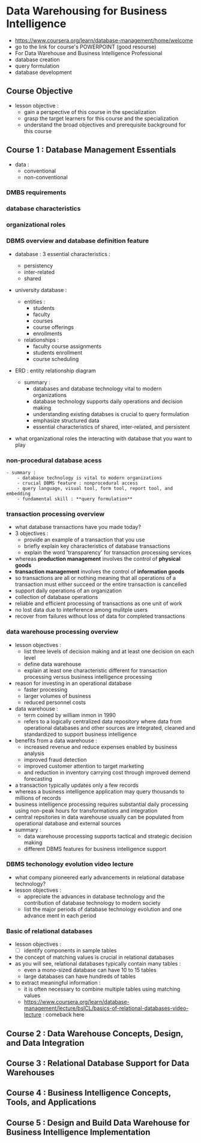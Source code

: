 # Data Warehousing for Business Intelligence

-   https://www.coursera.org/learn/database-management/home/welcome
-   go to the link for course's POWERPOINT (good resourse)
-   For Data Warehouse and Business Intelligence Professional
-   database creation
-   query formulation
-   database development

## Course Objective

-   lesson objective :
    -   gain a perspective of this course in the specialization
    -   grasp the target learners for this course and the specialization
    -   understand the broad objectives and prerequisite background for this course

## Course 1 : Database Management Essentials

-   data :
    -   conventional
    -   non-conventional

### DMBS requirements

### database characteristics

### organizational roles

### DBMS overview and database definition feature

-   database : 3 essential characteristics :
    -   persistency
    -   inter-related
    -   shared
-   university database :
    -   entities :
        -   students
        -   faculty
        -   courses
        -   course offerings
        -   enrollments
    -   relationships :
        -   faculty course assignments
        -   students enrollment
        -   course scheduling
-   ERD : entity relationship diagram

    -   summary :
        -   databases and database technology vital to modern organizations
        -   database technology supports daily operations and decision making
        -   understanding existing databses is crucial to query formulation
        -   emphasize structured data
        -   essential characteristics of shared, inter-related, and persistent

-   what organizational roles the interacting with database that you want to play

### non-procedural database acess

    - summary :
        - database technology is vital to modern organizations
        - crucial DBMS feature : nonprocedural access
        - query language, visual tool, form tool, report tool, and embedding
        - fundamental skill : **query formulation**

### transaction processing overview

-   what database transactions have you made today?
-   3 objectives :
    -   provide an example of a transaction that you use
    -   briefly explain key characteristics of database transactions
    -   explain the word 'transparency' for transaction processing services
-   whereas **production management** involves the control of **physical goods**
-   **transaction management** involves the control of **information goods**
-   so transactions are all or nothing meaning that all operations of a transaction must either succeed or the entire transaction is cancelled
-   support daily operations of an organization
-   collection of database operations
-   reliable and efficient processing of transactions as one unit of work
-   no lost data due to interference among mulitple users
-   recover from failures without loss of data for completed transactions

### data warehouse processing overview

-   lesson objectives :
    -   list three levels of decision making and at least one decision on each level
    -   define data warehouse
    -   explain at least one characteristic different for transaction processing versus business intelligence processing
-   reason for investing in an operational database
    -   faster processing
    -   larger volumes of business
    -   reduced personnel costs
-   data warehouse :
    -   term coined by william inmon in 1990
    -   refers to a logically centralized data repository where data from operational databases and other sources are integrated, cleaned and standardized to support business intelligence
-   benefits from a data warehouse :
    -   increased revenue and reduce expenses enabled by business analysis
    -   improved fraud detection
    -   improved customer attention to target marketing
    -   and reduction in inventory carrying cost through improved demend forecasting
-   a transaction typically updates only a few records
-   whereas a business intelligence application may query thousands to millions of records
-   business intelligence processing requires substantial daily processing using non-peak hours for transformations and integration
-   central repsitories in data warehouse usually can be populated from operational database and external sources
-   summary :
    -   data warehouse processing supports tactical and strategic decision making
    -   different DBMS features for business intelligence support

### DBMS techonology evolution video lecture

-   what company pioneered early advancements in relational database technology?
-   lesson objectives :
    -   appreciate the advances in database technology and the contribution of database technology to modern society
    -   list the major periods of database technology evolution and one advance ment in each period

### Basic of relational databases

-   lesson objectives :
    -   [ ] identify components in sample tables
- the concept of matching values is crucial in relational databases
- as you will see, relational databases typically contain many tables :
    - even a mono-sized database can have 10 to 15 tables
    - large databases can have hundreds of tables
- to extract meaningful information :
    - it is often necessary to combine multiple tables using matching values
    - https://www.coursera.org/learn/database-management/lecture/bsICL/basics-of-relational-databases-video-lecture : comeback here

## Course 2 : Data Warehouse Concepts, Design, and Data Integration

## Course 3 : Relational Database Support for Data Warehouses

## Course 4 : Business Intelligence Concepts, Tools, and Applications

## Course 5 : Design and Build Data Warehouse for Business Intelligence Implementation
